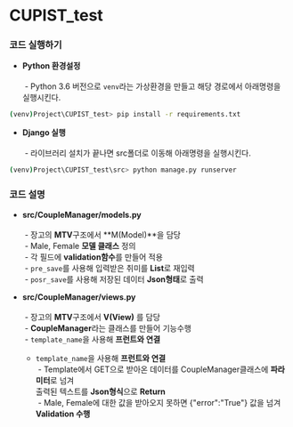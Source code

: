 # CUPIST_test

### 코드 실행하기

- **Python 환경설정**<br/><br/>
  - Python 3.6 버전으로 `venv`라는 가상환경을 만들고 해당 경로에서 아래명령을 실행시킨다.

```bash
(venv)Project\CUPIST_test> pip install -r requirements.txt
```

- **Django 실행**<br/><br/>
  - 라이브러리 설치가 끝나면 src폴더로 이동해 아래명령을 실행시킨다.
  
```bash
(venv)Project\CUPIST_test\src> python manage.py runserver
```

### 코드 설명

- **src/CoupleManager/models.py**<br/><br/>
  - 장고의 **MTV**구조에서 **M(Model)**을 담당<br/>
  - Male, Female **모델 클래스** 정의<br/>
  - 각 필드에 **validation함수**를 만들어 적용<br/>
  - `pre_save`를 사용해 입력받은 취미를 **List**로 재입력<br/>
  - `posr_save`를 사용해 저장된 데이터 **Json형태**로 출력<br/>
  
- **src/CoupleManager/views.py**<br/><br/>
  - 장고의 **MTV**구조에서 **V(View)** 를 담당<br/>
  - **CoupleManager**라는 클래스를 만들어 기능수행<br/>
  - `template_name`을 사용해 **프런트와 연결**<br/>
  - `template_name`을 사용해 **프런트와 연결**<br/>
  - Template에서 GET으로 받아온 데이터를 CoupleManager클래스에 **파라미터**로 넘겨 <br/>출력된 텍스트를 **Json형식**으로 **Return**<br/>
  - Male, Female에 대한 값을 받아오지 못하면 {"error":"True"} 값을 넘겨 **Validation 수행**<br/>
  

  
